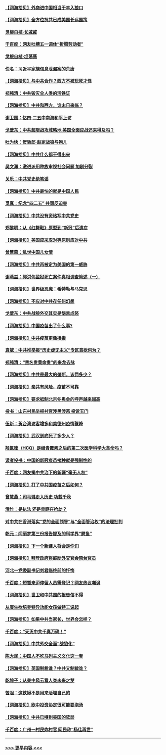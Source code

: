 #### [【网海拾贝】外商进中国相当于羊入狼口](../pages/nsc993/n12908274.md?t=04280302) 
#### [【网海拾贝】全方位抗共已成美国长远国策](../pages/nsc993/n12906878.md?t=04280302) 
#### [灵根自植‧长戚戚](../pages/nsc993/n12905585.md?t=04280302) 
#### [千百度：网友吐槽五一调休“折腾劳动者”](../pages/nsc993/n12905934.md?t=04280302) 
#### [灵根自植‧坦荡荡](../pages/nsc993/n12905562.md?t=04280302) 
#### [佚名：习近平家族信息泄漏案的荒唐](../pages/nsc993/n12904705.md?t=04280302) 
#### [【网海拾贝】与中共合作？西方不被玩死才怪](../pages/nsc993/n12903873.md?t=04280302) 
#### [郑纯清：中共毁灭全人类的活铁证](../pages/nsc993/n12903785.md?t=04280302) 
#### [【网海拾贝】中共和西方，谁末日来临？](../pages/nsc993/n12903482.md?t=04280302) 
#### [谢卫国：忆四‧二五中南海和平上访](../pages/nsc993/n12902192.md?t=04280302) 
#### [戈壁东：中共超限战攻城略地 美国全面应战还来得及吗？](../pages/nsc993/n12902297.md?t=04280302) 
#### [吐为快：贺骄郎‧赵家战狼与狗儿](../pages/nsc993/n12902280.md?t=04280302) 
#### [【网海拾贝】中共什么都干得出来](../pages/nsc993/n12897500.md?t=04280302) 
#### [吴文渊：激进派用种族审视社会问题 加剧分裂](../pages/nsc993/n12893881.md?t=04280302) 
#### [关乐：中共党史绝笔谣](../pages/nsc993/n12897270.md?t=04280302) 
#### [【网海拾贝】中共最怕的就是中国人民](../pages/nsc993/n12894705.md?t=04280302) 
#### [觅真：纪念“四二五” 共同反迫害](../pages/nsc993/n12894553.md?t=04280302) 
#### [【网海拾贝】中共没有资格写中共党史](../pages/nsc993/n12892231.md?t=04280302) 
#### [郑黎明：从《红舞鞋》原型到“新冠”后遗症](../pages/nsc993/n12890469.md?t=04280302) 
#### [【网海拾贝】美国应采取对等原则应对中共](../pages/nsc993/n12889176.md?t=04280302) 
#### [曾慧燕：乱世中国儿女情](../pages/nsc993/n12887931.md?t=04280302) 
#### [【网海拾贝】中共再被定为美国的第一威胁](../pages/nsc993/n12887580.md?t=04280302) 
#### [谢燕益：郭洪伟监狱死亡案件真相调查简述（一）](../pages/nsc993/n12885648.md?t=04280302) 
#### [【网海拾贝】世界级恶魔：希特勒与马克思](../pages/nsc993/n12884062.md?t=04280302) 
#### [【网海拾贝】不应对中共存任何幻想](../pages/nsc993/n12881460.md?t=04280302) 
#### [戈壁东：中共战狼外交其实是恼羞成怒](../pages/nsc993/n12880392.md?t=04280302) 
#### [【网海拾贝】中国疫苗出了什么事?](../pages/nsc993/n12879124.md?t=04280302) 
#### [【网海拾贝】中共疫苗更像播毒](../pages/nsc993/n12876631.md?t=04280302) 
#### [袁斌：中共推举报“历史虚无主义”专区意欲何为？](../pages/nsc993/n12876530.md?t=04280302) 
#### [郑纯清：“黑名贵黄命贵”的来龙去脉](../pages/nsc993/n12875589.md?t=04280302) 
#### [【网海拾贝】中共是最大的垄断，该罚多少？](../pages/nsc993/n12874006.md?t=04280302) 
#### [【网海拾贝】亲共有风险，疫苗不可靠](../pages/nsc993/n12872224.md?t=04280302) 
#### [【网海拾贝】要求抵制北京冬奥会的呼声越来越高](../pages/nsc993/n12868962.md?t=04280302) 
#### [投书：山东村民举报村官涉黑涉恶 投诉无门](../pages/nsc993/n12869726.md?t=04280302) 
#### [伍新：贺台湾访客增多和美德州疫情骤降](../pages/nsc993/n12865651.md?t=04280302) 
#### [【网海拾贝】武汉到底死了多少人？](../pages/nsc993/n12863707.md?t=04280302) 
#### [羟氯喹（HCQ）是继青霉素之后的第二次医学科学大革命吗？](../pages/nsc993/n12638564.md?t=04280302) 
#### [读者投书：中国的新冠疫苗接种就是强制性的](../pages/nsc993/n12859932.md?t=04280302) 
#### [千百度：网友揭中共治下的新疆“毫无人权”](../pages/nsc993/n12858385.md?t=04280302) 
#### [【网海拾贝】打了中共国疫苗之后如何？](../pages/nsc993/n12857866.md?t=04280302) 
#### [曾慧燕：司马璐走入历史 功载千秋](../pages/nsc993/n12856996.md?t=04280302) 
#### [清竹：是执法 还是赤匪在抢劫？](../pages/nsc993/n12856952.md?t=04280302) 
#### [对中共在香港落实“党的全面领导”与“全面管治权”的法理批判](../pages/nsc993/n12856929.md?t=04280302) 
#### [乾元：闫丽梦第三份报告提及的科学界“鳄鱼”](../pages/nsc993/n12855985.md?t=04280302) 
#### [【网海拾贝】下一个新疆人将会是你们](../pages/nsc993/n12855864.md?t=04280302) 
#### [【网海拾贝】拜登政府将鼓励外交官会晤台官员](../pages/nsc993/n12853615.md?t=04280302) 
#### [河北一党委副书记刘君临终前的忏悔](../pages/nsc993/n12849420.md?t=04280302) 
#### [千百度：短暂来沪停留人员需登记？网友热议嘲讽](../pages/nsc993/n12853497.md?t=04280302) 
#### [【网海拾贝】世卫和中共国的报告信不得](../pages/nsc993/n12850902.md?t=04280302) 
#### [从康生欲培养特异功能女孩做特工说起](../pages/nsc993/n12849289.md?t=04280302) 
#### [【网海拾贝】如果中共当家长，世界会怎样？](../pages/nsc993/n12848436.md?t=04280302) 
#### [千百度：“天灭中共千真万确！”](../pages/nsc993/n12845659.md?t=04280302) 
#### [【网海拾贝】中共外交全面“战狼化”](../pages/nsc993/n12845607.md?t=04280302) 
#### [陈大民：中国人不吃马列主义文化这一套](../pages/nsc993/n12842496.md?t=04280302) 
#### [【网海拾贝】英国制裁谁？中共又制裁谁？](../pages/nsc993/n12840909.md?t=04280302) 
#### [乾坤子：从美中风云看人类未来之梦](../pages/nsc993/n12840590.md?t=04280302) 
#### [苦胆：这铁锹不是用来活埋自己的](../pages/nsc993/n12839512.md?t=04280302) 
#### [【网海拾贝】欧中投资协定很可能要泡汤](../pages/nsc993/n12835122.md?t=04280302) 
#### [【网海拾贝】中共已嗅到美国的软弱](../pages/nsc993/n12832411.md?t=04280302) 
#### [千百度：广州一村民炸村官 网民称“杨佳再世”](../pages/nsc993/n12832380.md?t=04280302) 

----
#### [ >>> 更早内容 <<< ](../indexes/nsc993-earlier.md)
